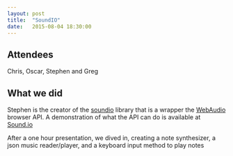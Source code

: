 ```yaml
---
layout: post
title:  "SoundIO"
date:   2015-08-04 18:30:00
---
```


## Attendees
Chris, Oscar, Stephen and Greg

## What we did
Stephen is the creator of the [soundio][soundio] library that is a wrapper the
[WebAudio][WebAudio]
browser API. A demonstration of what the API can do is available at
[Sound.io][SoundDotIo]

After a one hour presentation, we dived in, creating a note synthesizer, a
json music reader/player, and a keyboard input method to play notes

[soundio]: https://github.com/soundio/soundio
[SoundDotIo]: https://github.com/soundio/soundio
[WebAudio]: https://github.com/soundio/soundio

